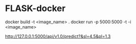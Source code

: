 # FLASK-docker


docker build -t <image_name> .
docker run -p 5000:5000 -t -i <image_name>

http://127.0.0.1:5000/api/v1.0/predict?&sl=4.5&pl=1.3
